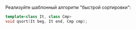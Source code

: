 ﻿Реализуйте шаблонный алгоритм "быстрой сортировки":

```cpp
template<class It, class Cmp>
void qsort(It beg, It end, Cmp cmp);
```